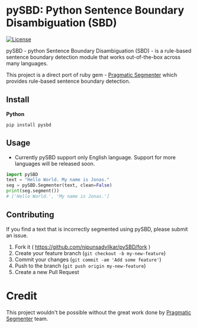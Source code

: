 # pySBD: Python Sentence Boundary Disambiguation (SBD)

[![License](https://img.shields.io/badge/license-MIT-brightgreen.svg?style=flat)](https://github.com/nipunsadvilkar/pySBD/blob/master/LICENSE)

pySBD - python Sentence Boundary Disambiguation (SBD) - is a rule-based sentence boundary detection module that works out-of-the-box across many languages.

This project is a direct port of ruby gem - [Pragmatic Segmenter](https://github.com/diasks2/pragmatic_segmenter) which provides rule-based sentence boundary detection.


## Install

**Python**
```
pip install pysbd
```

## Usage

* Currently pySBD support only English language. Support for more languages will be released soon.

```python
import pySBD
text = "Hello World. My name is Jonas."
seg = pySBD.Segmenter(text, clean=False)
print(seg.segment())
# ['Hello World.', 'My name is Jonas.']
```

## Contributing

If you find a text that is incorrectly segmented using pySBD, please submit an issue.

1. Fork it ( https://github.com/nipunsadvilkar/pySBD/fork )
2. Create your feature branch (`git checkout -b my-new-feature`)
3. Commit your changes (`git commit -am 'Add some feature'`)
4. Push to the branch (`git push origin my-new-feature`)
5. Create a new Pull Request


# Credit
This project wouldn't be possible without the great work done by [Pragmatic Segmenter](https://github.com/diasks2/pragmatic_segmenter) team.
